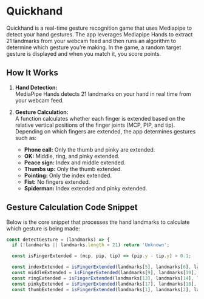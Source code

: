 # Quickhand

Quickhand is a real-time gesture recognition game that uses Mediapipe to detect your hand gestures. The app leverages Mediapipe Hands to extract 21 landmarks from your webcam feed and then runs an algorithm to determine which gesture you’re making. In the game, a random target gesture is displayed and when you match it, you score points.

## How It Works

1. **Hand Detection:**  
   MediaPipe Hands detects 21 landmarks on your hand in real time from your webcam feed.

2. **Gesture Calculation:**  
   A function calculates whether each finger is extended based on the relative vertical positions of the finger joints (MCP, PIP, and tip). Depending on which fingers are extended, the app determines gestures such as:
   - **Phone call:** Only the thumb and pinky are extended.
   - **OK:** Middle, ring, and pinky extended.
   - **Peace sign:** Index and middle extended.
   - **Thumbs up:** Only the thumb extended.
   - **Pointing:** Only the index extended.
   - **Fist:** No fingers extended.
   - **Spiderman:** Index extended and pinky extended.

## Gesture Calculation Code Snippet

Below is the core snippet that processes the hand landmarks to calculate which gesture is being made:

```javascript
const detectGesture = (landmarks) => {
  if (!landmarks || landmarks.length < 21) return 'Unknown';

  const isFingerExtended = (mcp, pip, tip) => (pip.y - tip.y) > 0.1;

  const indexExtended = isFingerExtended(landmarks[5], landmarks[6], landmarks[8]);
  const middleExtended = isFingerExtended(landmarks[9], landmarks[10], landmarks[12]);
  const ringExtended = isFingerExtended(landmarks[13], landmarks[14], landmarks[16]);
  const pinkyExtended = isFingerExtended(landmarks[17], landmarks[18], landmarks[20]);
  const thumbExtended = isFingerExtended(landmarks[1], landmarks[2], landmarks[4]);
